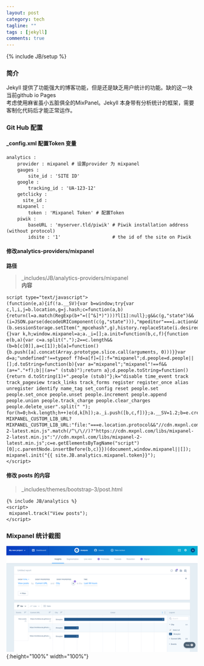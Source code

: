 ```yaml
---
layout: post
category: tech
tagline: ""
tags : [jekyll]
comments: true
---
```

{% include JB/setup %}

### 简介
Jekyll 提供了功能强大的博客功能，但是还是缺乏用户统计的功能。缺的这一块当前github io Pages  
考虑使用麻雀虽小五脏俱全的MixPanel。Jekyll 本身带有分析统计的框架，需要客制化代码后才能正常运作。  
### Git Hub 配置
#### _config.xml 配置Token 变量
```
analytics :
    provider : mixpanel # 设置provider 为 mixpanel
    gauges : 
        site_id : 'SITE ID'
    google : 
        tracking_id : 'UA-123-12'
    getclicky : 
      site_id : 
    mixpanel : 
        token : 'Mixpanel Token' # 配置Token
    piwik : 
        baseURL : 'myserver.tld/piwik' # Piwik installation address (without protocol)
        idsite : '1'                   # the id of the site on Piwik

```


#### 修改analytics-providers/mixpanel
**路径**  
> _includes/JB/analytics-providers/mixpanel  
**内容**  
```
script type="text/javascript">
(function(e,a){if(!a.__SV){var b=window;try{var c,l,i,j=b.location,g=j.hash;c=function(a,b){return(l=a.match(RegExp(b+"=([^&]*)")))?l[1]:null};g&&c(g,"state")&&(i=JSON.parse(decodeURIComponent(c(g,"state"))),"mpeditor"===i.action&&(b.sessionStorage.setItem("_mpcehash",g),history.replaceState(i.desiredHash||"",e.title,j.pathname+j.search)))}catch(m){}var k,h;window.mixpanel=a;a._i=[];a.init=function(b,c,f){function e(b,a){var c=a.split(".");2==c.length&&(b=b[c[0]],a=c[1]);b[a]=function(){b.push([a].concat(Array.prototype.slice.call(arguments, 0)))}}var d=a;"undefined"!==typeof f?d=a[f]=[]:f="mixpanel";d.people=d.people||[];d.toString=function(b){var a="mixpanel";"mixpanel"!==f&&(a+="."+f);b||(a+=" (stub)");return a};d.people.toString=function(){return d.toString(1)+".people (stub)"};k="disable time_event track track_pageview track_links track_forms register register_once alias unregister identify name_tag set_config reset people.set people.set_once people.unset people.increment people.append people.union people.track_charge people.clear_charges people.delete_user".split(" "); for(h=0;h<k.length;h++)e(d,k[h]);a._i.push([b,c,f])};a.__SV=1.2;b=e.createElement("script");b.type="text/javascript";b.async=!0;b.src="undefined"!==typeof MIXPANEL_CUSTOM_LIB_URL?MIXPANEL_CUSTOM_LIB_URL:"file:"===e.location.protocol&&"//cdn.mxpnl.com/libs/mixpanel-2-latest.min.js".match(/^\/\//)?"https://cdn.mxpnl.com/libs/mixpanel-2-latest.min.js":"//cdn.mxpnl.com/libs/mixpanel-2-latest.min.js";c=e.getElementsByTagName("script")[0];c.parentNode.insertBefore(b,c)}})(document,window.mixpanel||[]); mixpanel.init("{{ site.JB.analytics.mixpanel.token}}");
</script>
```

#### 修改 posts 的内容
>  _includes/themes/bootstrap-3/post.html  
```
{% include JB/analytics %}
<script>
 mixpanel.track("View posts");
</script>

```

### Mixpanel 统计截图
![Mix Panel 统计](/resources/images/2018/4/sc-mixpanel-1.png){:height="100%" width="100%"}  